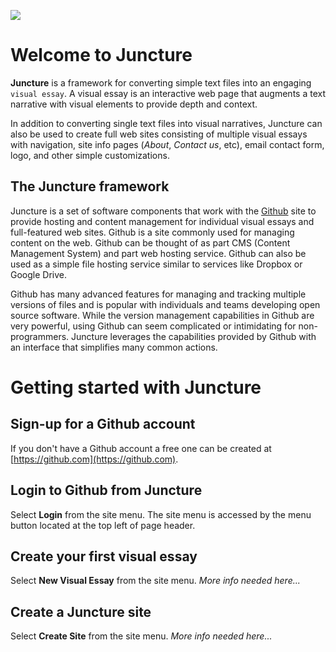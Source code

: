 <a href="https://juncture-digital.org"><img src="https://gitcdn.link/cdn/jstor-labs/juncture/main/images/ve-button.png"></a>

# Welcome to Juncture

**Juncture** is a framework for converting simple text files into an engaging `visual essay`.  A visual essay is an interactive web page that augments a text narrative with visual elements to provide depth and context.

In addition to converting single text files into visual narratives, Juncture can also be used to create full web sites consisting of multiple visual essays with navigation, site info pages (_About_, _Contact us_, etc), email contact form, logo, and other simple customizations.

## The Juncture framework

Juncture is a set of software components that work with the [Github](https://github.com) site to provide hosting and content management for individual visual essays and full-featured web sites.  Github is a site commonly used for managing content on the web.  Github can be thought of as part CMS (Content Management System) and part web hosting service.  Github can also be used as a simple file hosting service similar to services like Dropbox or Google Drive.  

Github has many advanced features for managing and tracking multiple versions of files and is popular with individuals and teams developing open source software.  While the version management capabilities in Github are very powerful, using Github can seem complicated or intimidating for non-programmers.  Juncture leverages the capabilities provided by Github with an interface that simplifies many common actions. 

# Getting started with Juncture

## Sign-up for a Github account

If you don't have a Github account a free one can be created at [https://github.com](https://github.com).

## Login to Github from Juncture

Select **Login** from the site menu.  The site menu is accessed by the menu button located at the top left of page header.

## Create your first visual essay

Select **New Visual Essay** from the site menu.  _More info needed here..._

## Create a Juncture site

Select **Create Site** from the site menu.  _More info needed here..._
